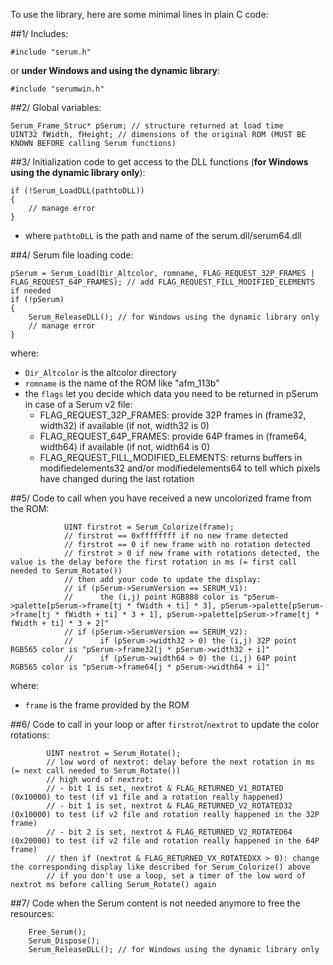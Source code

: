 To use the library, here are some minimal lines in plain C code:

##1/ Includes:

```
#include "serum.h"
```
or __under Windows and using the dynamic library__:
```
#include "serumwin.h"
```

##2/ Global variables:

```
Serum_Frame_Struc* pSerum; // structure returned at load time
UINT32 fWidth, fHeight; // dimensions of the original ROM (MUST BE KNOWN BEFORE calling Serum functions)
```

##3/ Initialization code to get access to the DLL functions (__for Windows using the dynamic library only__):

```
if (!Serum_LoadDLL(pathtoDLL))
{
    // manage error
}
```
- where `pathtoDLL` is the path and name of the serum.dll/serum64.dll

##4/ Serum file loading code:

```
pSerum = Serum_Load(Dir_Altcolor, romname, FLAG_REQUEST_32P_FRAMES | FLAG_REQUEST_64P_FRAMES); // add FLAG_REQUEST_FILL_MODIFIED_ELEMENTS if needed
if (!pSerum)
{
    Serum_ReleaseDLL(); // for Windows using the dynamic library only
    // manage error
}
```
where:
- `Dir_Altcolor` is the altcolor directory
- `romname` is the name of the ROM like "afm_113b"
- the `flags` let you decide which data you need to be returned in pSerum in case of a Serum v2 file:
    - FLAG_REQUEST_32P_FRAMES: provide 32P frames in (frame32, width32) if available (if not, width32 is 0)
    - FLAG_REQUEST_64P_FRAMES: provide 64P frames in (frame64, width64) if available (if not, width64 is 0)
    - FLAG_REQUEST_FILL_MODIFIED_ELEMENTS: returns buffers in modifiedelements32 and/or modifiedelements64 
    to tell which pixels have changed during the last rotation

##5/ Code to call when you have received a new uncolorized frame from the ROM:

```
            UINT firstrot = Serum_Colorize(frame);
	        // firstrot == 0xffffffff if no new frame detected
	        // firstrot == 0 if new frame with no rotation detected
	        // firstrot > 0 if new frame with rotations detected, the value is the delay before the first rotation in ms (= first call needed to Serum_Rotate())
            // then add your code to update the display:
            // if (pSerum->SerumVersion == SERUM_V1):
            //      the (i,j) point RGB888 color is "pSerum->palette[pSerum->frame[tj * fWidth + ti] * 3], pSerum->palette[pSerum->frame[tj * fWidth + ti] * 3 + 1], pSerum->palette[pSerum->frame[tj * fWidth + ti] * 3 + 2]"
            // if (pSerum->SerumVersion == SERUM_V2):
            //      if (pSerum->width32 > 0) the (i,j) 32P point RGB565 color is "pSerum->frame32[j * pSerum->width32 + i]"
            //      if (pSerum->width64 > 0) the (i,j) 64P point RGB565 color is "pSerum->frame64[j * pSerum->width64 + i]"
```
where:
- `frame` is the frame provided by the ROM

##6/ Code to call in your loop or after `firstrot`/`nextrot` to update the color rotations:

```
        UINT nextrot = Serum_Rotate();
        // low word of nextrot: delay before the next rotation in ms (= next call needed to Serum_Rotate())
        // high word of nextrot:
        // - bit 1 is set, nextrot & FLAG_RETURNED_V1_ROTATED (0x10000) to test (if v1 file and a rotation really happened)
        // - bit 1 is set, nextrot & FLAG_RETURNED_V2_ROTATED32 (0x10000) to test (if v2 file and rotation really happened in the 32P frame)
        // - bit 2 is set, nextrot & FLAG_RETURNED_V2_ROTATED64 (0x20000) to test (if v2 file and rotation really happened in the 64P frame)
        // then if (nextrot & FLAG_RETURNED_VX_ROTATEDXX > 0): change the corresponding display like described for Serum_Colorize() above
        // if you don't use a loop, set a timer of the low word of nextrot ms before calling Serum_Rotate() again
```

##7/ Code when the Serum content is not needed anymore to free the resources:
```
    Free_Serum();
    Serum_Dispose();
    Serum_ReleaseDLL(); // for Windows using the dynamic library only
```

